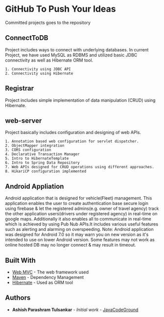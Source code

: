 # GitHub To Push Your Ideas

Committed projects goes to the repository

## ConnectToDB

Project includes ways to connect with underlying databases.
In current Project, we have used MySQL as RDBMS and utilized basic JDBC connectivity as well as Hibernate ORM tool.

```
1. Connectivity using JDBC API
2. Connectivity using Hibernate
```

## Registrar

Project includes simple implementation of data manipulation (CRUD) using Hibernate.

## web-server

Project basically includes configuration and designing of web APIs.

```
1. Annotation based web configuration for servlet dispatcher.
2. ObjectMapper integration 
3. CORS configuration
4. Declarative Transaction Manager
5. Intro to HibernateTemplate
6. Intro to Spring Data Repository
7. Web APIs designed for CRUD operations using different approaches.
8. HikariCP configuration implemented
```

## Android Appliation

Android application that is designed for vehicle(Fleet) management. This application enables the user to create authentication base secure login using firebase & let the registered admins(e.g. owner of travel agency) track the other application users(drivers under registered agency) in real-time on google maps. Additionally it also enables all to communicate in real-time which is achieved by using Pub Nub APIs.It includes various useful features such as alerting and alarming on overspeeding.
Note: Android application was designed for Android 7.0 so it may warn you on new version as it's intended to use on lower Android version. Some features may not work as online hosted DB may no longer connect & may result in timeout.

## Built With

* [Web MVC](https://docs.spring.io/spring/docs/3.2.x/spring-framework-reference/html/mvc.html) - The web framework used
* [Maven](https://maven.apache.org/) - Dependency Management
* [Hibernate](https://hibernate.org/orm/) - Used as ORM tool

## Authors

* **Ashish Parashram Tulsankar** - *Initial work* - [JavaCodeGround](https://github.com/AshishTulsankar28/JavaCodeGround/)



